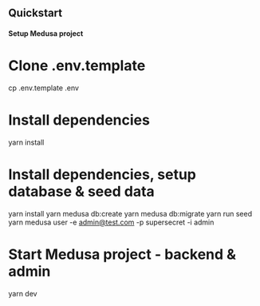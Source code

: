 ## Quickstart

#### Setup Medusa project

# Clone .env.template

cp .env.template .env

# Install dependencies

yarn install

# Install dependencies, setup database & seed data

yarn install
yarn medusa db:create
yarn medusa db:migrate
yarn run seed
yarn medusa user -e admin@test.com -p supersecret -i admin

# Start Medusa project - backend & admin

yarn dev
